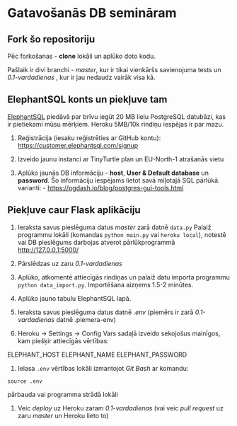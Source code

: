 # Gatavošanās DB semināram

## Fork šo repositoriju

Pēc forkošanas - **clone** lokāli un aplūko doto kodu.

Pašlaik ir divi branchi - *master*, kur ir tikai vienkāršs savienojuma tests un *0.1-vardadienas* , kur ir jau nedaudz vairāk visa kā.

## ElephantSQL konts un piekļuve tam

[ElephantSQL](https://www.elephantsql.com/) piedāvā par brīvu iegūt 20 MB lielu PostgreSQL datubāzi, kas ir pietiekami mūsu mērķiem. Heroku 5MB/10k rindiņu iespējas ir par mazu.

1. Reģistrācija (iesaku reģistrēties ar GitHub kontu): <https://customer.elephantsql.com/signup>

1. Izveido jaunu instanci ar TinyTurtle plan un EU-North-1 atrašanās vietu

1. Aplūko jaunās DB informāciju - **host**, **User & Default database** un **password**. Šo informāciju iespējams lietot savā mīļotajā SQL pārlūkā. varianti: - <https://pgdash.io/blog/postgres-gui-tools.html>

## Piekļuve caur Flask aplikāciju

1. Ieraksta savus pieslēguma datus *master* zarā datnē `data.py`
  Palaiž programmu lokāli (komandas `python main.py` vai `heroku local`), notestē vai DB pieslēgums darbojas atverot pārlūkprogrammā <http://127.0.0.1:5000/>

1. Pārslēdzas uz zaru *0.1-vardadienas*

1. Aplūko, atkomentē attiecīgās rindiņas un palaiž datu importa programmu `python data_import.py`. Importēšana aizņems 1.5-2 minūtes.

1. Aplūko jauno tabulu ElephantSQL lapā.

1. Ieraksta savus pieslēguma datus datnē *.env* (piemērs ir zarā *0.1-vardadienas* datnē .piemera-env)

1. Heroku -> Settings -> Config Vars sadaļā izveido sekojošus mainīgos, kam piešķir attiecīgās vērtības:

  ELEPHANT_HOST
  ELEPHANT_NAME
  ELEPHANT_PASSWORD

1. Ielasa `.env` vērtības lokāli izmantojot *Git Bash* ar komandu:

  `source .env`

   pārbauda vai programma strādā lokāli

1. Veic *deploy* uz Heroku zaram *0.1-vardadienas* (vai veic *pull request* uz zaru *master* un Heroku lieto to)
